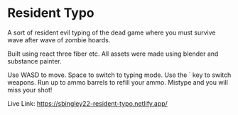 # Resident Typo

A sort of resident evil typing of the dead game where you must survive wave after wave of zombie hoards.

Built using react three fiber etc. All assets were made using blender and substance painter.

Use WASD to move. Space to switch to typing mode. Use the ` key to switch weapons. Run up to ammo barrels to refill your ammo. Mistype and you will miss your shot!

Live Link:
https://sbingley22-resident-typo.netlify.app/
